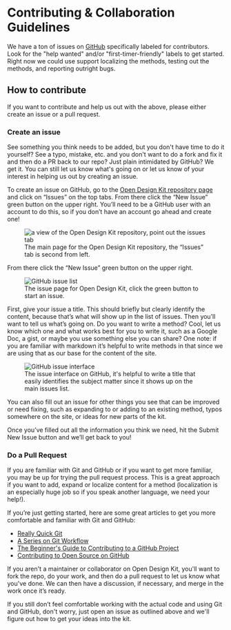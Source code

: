 # Contributing & Collaboration Guidelines
We have a ton of issues on [GitHub](https://github.com/bocoup/opendesignkit/issues) specifically labeled for contributors. Look for the "help wanted" and/or "first-timer-friendly" labels to get started. Right now we could use support localizing the methods, testing out the methods, and reporting outright bugs.


## How to contribute

If you want to contribute and help us out with the above, please either create an issue or a pull request.

### Create an issue

See something you think needs to be added, but you don't have time to do it yourself? See a typo, mistake, etc. and you don't want to do a fork and fix it and then do a PR back to our repo? Just plain intimidated by GitHub? We get it. You can still let us know what's going on or let us know of your interest in helping us out by creating an issue.

To create an issue on GitHub, go to the [Open Design Kit repository page](https://github.com/bocoup/opendesignkit) and click on “Issues” on the top tabs. From there click the “New Issue” green button on the upper right. You’ll need to be a GitHub user with an account to do this, so if you don’t have an account go ahead and create one!

<figure class="figure">
    <img src="https://user-images.githubusercontent.com/535012/30083916-4ce2d954-925e-11e7-918f-7da5f81f78a9.png" alt="a view of the Open Design Kit repository, point out the issues tab" />
    <figcaption class="figcaption">The main page for the Open Design Kit repository, the “Issues” tab is second from left.</figcaption>
</figure>

From there click the “New Issue” green button on the upper right.

<figure class="figure">
<img src="https://user-images.githubusercontent.com/535012/30083918-4fb37eae-925e-11e7-908a-d00c67e58148.png" alt="GitHub issue list" />
<figcaption class="figcaption">The issue page for Open Design Kit, click the green button to start an issue.</figcaption>
</figure>

First, give your issue a title. This should briefly but clearly identify the content, because that’s what will show up in the list of issues. Then you’ll want to tell us what’s going on. Do you want to write a method? Cool, let us know which one and what works best for you to write it, such as a Google Doc, a gist, or maybe you use something else you can share? One note: if you are familiar with markdown it’s helpful to write methods in that since we are using that as our base for the content of the site.

<figure class="figure">
    <img src="https://user-images.githubusercontent.com/535012/30083922-5434b754-925e-11e7-94b3-5a561f2ff5a9.png" alt="GitHub issue interface" />
    <figcaption class="figcaption">The issue interface on GitHub, it's helpful to write a title that easily identifies the subject matter since it shows up on the main issues list.</figcaption>
</figure>

You can also fill out an issue for other things you see that can be improved or need fixing, such as expanding to or adding to an existing method, typos somewhere on the site, or ideas for new parts of the kit.

Once you’ve filled out all the information you think we need, hit the Submit New Issue button and we’ll get back to you!

### Do a Pull Request

If you are familiar with Git and GitHub or if you want to get more familiar, you may be up for trying the pull request process. This is a great approach if you want to add, expand or localize content for a method (localization is an especially huge job so if you speak another language, we need your help!).

If you’re just getting started, here are some great articles to get you more comfortable and familiar with Git and GitHub:

- [Really Quick Git](http://vallandingham.me/Quick_Git.html)
- [A Series on Git Workflow](http://vallandingham.me/git-workflow.html)
- [The Beginner's Guide to Contributing to a GitHub Project](https://akrabat.com/the-beginners-guide-to-contributing-to-a-github-project/)
- [Contributing to Open Source on GitHub](https://guides.github.com/activities/contributing-to-open-source/)

If you aren't a maintainer or collaborator on Open Design Kit, you'll want to fork the repo, do your work, and then do a pull request to let us know what you've done. We can then have a discussion, if necessary, and merge in the work once it’s ready.

If you still don’t feel comfortable working with the actual code and using Git and GitHub, don't worry, just open an issue as outlined above and we'll figure out how to get your ideas into the kit.
